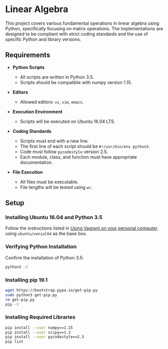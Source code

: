 # Linear Algebra

This project covers various fundamental operations in linear algebra using Python, specifically focusing on matrix operations. The implementations are designed to be compliant with strict coding standards and the use of specific Python and library versions.

## Requirements

- **Python Scripts**
  - All scripts are written in Python 3.5.
  - Scripts should be compatible with numpy version 1.15.

- **Editors**
  - Allowed editors: `vi`, `vim`, `emacs`.

- **Execution Environment**
  - Scripts will be executed on Ubuntu 16.04 LTS.

- **Coding Standards**
  - Scripts must end with a new line.
  - The first line of each script should be `#!/usr/bin/env python3`.
  - Code must follow `pycodestyle` version 2.5.
  - Each module, class, and function must have appropriate documentation.

- **File Execution**
  - All files must be executable.
  - File lengths will be tested using `wc`.

## Setup

### Installing Ubuntu 16.04 and Python 3.5
Follow the instructions listed in [Using Vagrant on your personal computer](https://www.vagrantup.com/docs/installation), using `ubuntu/xenial64` as the base box.

### Verifying Python Installation
Confirm the installation of Python 3.5:
```bash
python3 -V
```

### Installing pip 19.1
```bash
wget https://bootstrap.pypa.io/get-pip.py
sudo python3 get-pip.py
rm get-pip.py
pip -V
```

### Installing Required Libraries
```bash
pip install --user numpy==1.15
pip install --user scipy==1.3
pip install --user pycodestyle==2.5
pip list
```

